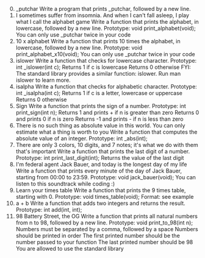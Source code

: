 0. _putchar
Write a program that prints _putchar, followed by a new line.
1. I sometimes suffer from insomnia. And when I can't fall asleep, I play what I call the alphabet game 
Write a function that prints the alphabet, in lowercase, followed by a new line.
    Prototype: void print_alphabet(void);
    You can only use _putchar twice in your code
2. 10 x alphabet 
Write a function that prints 10 times the alphabet, in lowercase, followed by a new line.
    Prototype: void print_alphabet_x10(void);
    You can only use _putchar twice in your code
3. islower 
Write a function that checks for lowercase character.
    Prototype: int _islower(int c);
    Returns 1 if c is lowercase
    Returns 0 otherwise
FYI: The standard library provides a similar function: islower. Run man islower to learn more.
4. isalpha 
Write a function that checks for alphabetic character.
    Prototype: int _isalpha(int c);
    Returns 1 if c is a letter, lowercase or uppercase
    Returns 0 otherwise
5. Sign
Write a function that prints the sign of a number.
    Prototype: int print_sign(int n);
    Returns 1 and prints + if n is greater than zero
    Returns 0 and prints 0 if n is zero
    Returns -1 and prints - if n is less than zero
6. There is no such thing as absolute value in this world. You can only estimate what a thing is worth to you 
Write a function that computes the absolute value of an integer.
    Prototype: int _abs(int);
7. There are only 3 colors, 10 digits, and 7 notes; it's what we do with them that's important 
Write a function that prints the last digit of a number.
    Prototype: int print_last_digit(int);
    Returns the value of the last digit
8. I'm federal agent Jack Bauer, and today is the longest day of my life
Write a function that prints every minute of the day of Jack Bauer, starting from 00:00 to 23:59.
    Prototype: void jack_bauer(void);
    You can listen to this soundtrack while coding :)
9. Learn your times table 
Write a function that prints the 9 times table, starting with 0.
    Prototype: void times_table(void);
    Format: see example
10. a + b 
Write a function that adds two integers and returns the result.
    Prototype: int add(int, int);
11. 98 Battery Street, the OG
Write a function that prints all natural numbers from n to 98, followed by a new line.
    Prototype: void print_to_98(int n);
    Numbers must be separated by a comma, followed by a space
    Numbers should be printed in order
    The first printed number should be the number passed to your function
    The last printed number should be 98
    You are allowed to use the standard library
